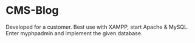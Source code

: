  # CMS-Blog
 Developed for a customer.
 Best use with XAMPP, start Apache & MySQL.
 Enter myphpadmin and implement the given database.
 
